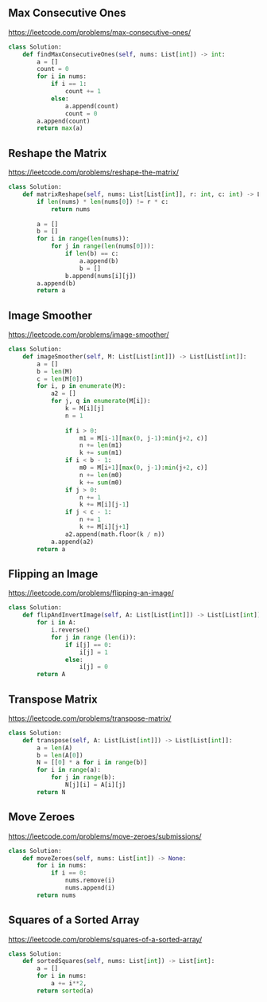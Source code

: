 ## Max Consecutive Ones
https://leetcode.com/problems/max-consecutive-ones/
```python
class Solution:
    def findMaxConsecutiveOnes(self, nums: List[int]) -> int:
        a = []
        count = 0
        for i in nums:
            if i == 1:
                count += 1
            else:
                a.append(count)
                count = 0
        a.append(count)
        return max(a)
```
## Reshape the Matrix
https://leetcode.com/problems/reshape-the-matrix/
```python
class Solution:
    def matrixReshape(self, nums: List[List[int]], r: int, c: int) -> List[List[int]]:
        if len(nums) * len(nums[0]) != r * c:
            return nums
        
        a = []  
        b = []
        for i in range(len(nums)):
            for j in range(len(nums[0])):
                if len(b) == c:
                    a.append(b)
                    b = []
                b.append(nums[i][j])  
        a.append(b)
        return a
```
## Image Smoother
https://leetcode.com/problems/image-smoother/
```python
class Solution:
    def imageSmoother(self, M: List[List[int]]) -> List[List[int]]:
        a = []
        b = len(M)
        c = len(M[0])
        for i, p in enumerate(M):
            a2 = []
            for j, q in enumerate(M[i]):
                k = M[i][j]
                n = 1
                
                if i > 0:
                    m1 = M[i-1][max(0, j-1):min(j+2, c)]
                    n += len(m1)
                    k += sum(m1)
                if i < b - 1:
                    m0 = M[i+1][max(0, j-1):min(j+2, c)]
                    n += len(m0)
                    k += sum(m0)
                if j > 0:
                    n += 1
                    k += M[i][j-1]
                if j < c - 1:
                    n += 1
                    k += M[i][j+1]
                a2.append(math.floor(k / n))
            a.append(a2)
        return a
```
## Flipping an Image
https://leetcode.com/problems/flipping-an-image/
```python
class Solution:
    def flipAndInvertImage(self, A: List[List[int]]) -> List[List[int]]:
        for i in A:
            i.reverse()
            for j in range (len(i)):
                if i[j] == 0:
                    i[j] = 1
                else:
                    i[j] = 0
        return A
```
## Transpose Matrix
https://leetcode.com/problems/transpose-matrix/
```python
class Solution:
    def transpose(self, A: List[List[int]]) -> List[List[int]]:
        a = len(A)
        b = len(A[0])
        N = [[0] * a for i in range(b)]
        for i in range(a):
            for j in range(b):
                N[j][i] = A[i][j]   
        return N
```
## Move Zeroes
https://leetcode.com/problems/move-zeroes/submissions/
```python
class Solution:
    def moveZeroes(self, nums: List[int]) -> None:
        for i in nums:
            if i == 0:
                nums.remove(i)
                nums.append(i)
        return nums
```
## Squares of a Sorted Array
https://leetcode.com/problems/squares-of-a-sorted-array/
```python
class Solution:
    def sortedSquares(self, nums: List[int]) -> List[int]:
        a = []
        for i in nums:
            a += i**2,
        return sorted(a)
```
